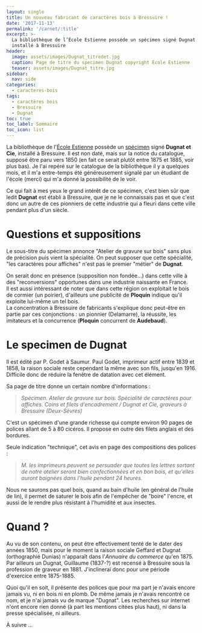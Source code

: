 ```yaml
---
layout: single
title: Un nouveau fabricant de caractères bois à Bressuire !
date: '2017-11-13'
permalink: '/carnet/:title'
excerpt: >-
  La bibliothèque de l’École Estienne possède un spécimen signé Dugnat et Cie,
  installé à Bressuire
header:
  image: assets/images/Dugnat_titredet.jpg
  caption: Page de titre du specimen Dugnat copyright École Estienne
  teaser: assets/images/Dugnat_titre.jpg
sidebar:
  nav: side
categories:
  - caracteres-bois
tags:
  - caractères bois
  - Bressuire
  - Dugnat
toc: true
toc_label: Sommaire
toc_icon: list
---
```


La bibliothèque de l'[École Estienne](http://www.ecole-estienne.paris/) possède un [spécimen](http://bibliotheques-specialisees.paris.fr/ark:/73873/pf0002107187?highlight=dugnat) signé **Dugnat et Cie**, installé à Bressuire. Il est non daté, mais sur la notice du catalogue, supposé être paru vers 1850 (en fait ce serait plutôt entre 1875 et 1885, voir plus bas). Je l'ai repéré sur le catalogue de la bibliothèque il y a quelques mois, et il m'a entre-temps été généreusement signalé par un étudiant de l'école (merci) qui m'a donné la possibilité de le voir.

Ce qui fait à mes yeux le grand intérêt de ce spécimen, c'est bien sûr que ledit **Dugnat** est établi à Bressuire, que je ne le connaissais pas et que c'est donc un autre de ces pionniers de cette industrie qui a fleuri dans cette ville pendant plus d'un siècle.

# Questions et suppositions

Le sous-titre du spécimen annonce "Atelier de gravure sur bois" sans plus de précision puis vient la spécialité. On peut supposer que cette spécialité, "les caractères pour affiches" n'est pas le premier "métier" de **Dugnat**.

On serait donc en présence (supposition non fondée...) dans cette ville à des "reconversions" opportunes dans une industrie naissante en France.<br>
Il est aussi intéressant de noter que dans cette région on exploitait le bois de cormier (un poirier), d'ailleurs une publicité de **Ploquin** indique qu'il exploite lui-même un tel bois.<br>
La concentration à Bressuire de fabricants s'explique donc peut-être en partie par ces conjonctions : un pionnier (Delamarre), la réussite, les imitateurs et la concurrence (**Ploquin** concurrent de **Audebaud**).

# Le specimen de Dugnat

Il est édité par P. Godet à Saumur. Paul Godet, imprimeur actif entre 1839 et 1858, la raison sociale reste cependant la même avec son fils, jusqu'en 1916\. Difficile donc de réduire la fenêtre de datation avec cet élément.

Sa page de titre donne un certain nombre d'informations :

> _Spécimen. Atelier de gravure sur bois. Spécialité de caractères pour affiches. Coins et filets d'encadrement / Dugnat et Cie, graveurs à Bressuire (Deux-Sèvres)_

C'est un spécimen d'une grande richesse qui compte environ 90 pages de polices allant de 5 à 80 cicéros. Il propose en outre des filets anglais et des bordures.

Seule indication "technique", cet avis en page des compositions des polices :

> _M. les imprimeurs peuvent se persuader que toutes les lettres sortant de notre atelier seront bien confectionnées et en bon bois, et qu'elles auront baignées dans l'huile pendant 24 heures._

Nous ne saurons pas quel bois, quand au bain d'huile (en général de l'huile de lin), il permet de saturer le bois afin de l'empêcher de "boire" l'encre, et aussi de le rendre plus résistant à l'humidité et aux insectes.

# Quand ?

Au vu de son contenu, on peut être effectivement tenté de le dater des années 1850, mais pour le moment la raison sociale Geffard et Dugnat (orthographié Dunias) n'apparaît dans l'_Annuaire du commerce_ qu'en 1875\. Par ailleurs un Dugnat, Guillaume (1837-?) est recensé à Bressuire sous la profession de graveur en 1881\. J'inclinerai donc pour une période d'exercice entre 1875-1885.

Quoi qu'il en soit, il présente des polices que pour ma part je n'avais encore jamais vu, ni en bois ni en plomb. De même jamais je n'avais rencontré ce nom, et je n'ai jamais vu de marque "Dugnat". Les recherches sur internet n'ont encore rien donné (à part les mentions citées plus haut), ni dans la presse spécialisée, ni ailleurs.

À suivre ...
